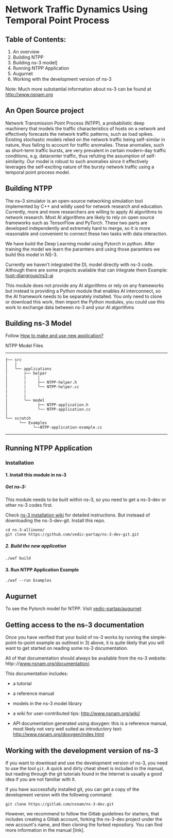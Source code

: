 
Network Traffic Dynamics Using Temporal Point Process
================================

## Table of Contents:

1) An overview
2) Building NTPP
2) Building ns-3 model]
3) Running NTPP Application
4) Augurnet
5) Working with the development version of ns-3

Note:  Much more substantial information about ns-3 can be found at
http://www.nsnam.org

## An Open Source project

Network Transmission
Point Process (NTPP), a probabilistic deep machinery
that models the traffic characteristics of hosts on a network and
effectively forecasts the network traffic patterns, such as load
spikes. Existing stochastic models relied on the network traffic
being self-similar in nature, thus failing to account for traffic
anomalies. These anomalies, such as short-term traffic bursts,
are very prevalent in certain modern-day traffic conditions, e.g.
datacenter traffic, thus refuting the assumption of self-similarity.
Our model is robust to such anomalies since it effectively
leverages the self-exciting nature of the bursty network traffic
using a temporal point process model.

## Building NTPP

The ns–3 simulator is an open-source networking simulation tool 
implemented by C++ and wildly used for network research and education.
Currently, more and more researchers are willing to apply AI algorithms
to network research. Most AI algorithms are likely to rely on open source
frameworks such as TensorFlow and PyTorch. These two parts are developed 
independently and extremely hard to merge, so it is more reasonable and 
convenient to connect these two tasks with data interaction.

We have build the Deep Learning model using Pytorch in python. 
After training the model we learn the paramters and using
those paramters we build this model in NS-3. 

Currently we haven't integrated the DL model directly with ns-3 code.
Although there are some projects available that can integrate them
Example: [hust-diangroup/ns3-ai](https://github.com/hust-diangroup/ns3-ai)

This module does not provide any AI algorithms or rely on any frameworks 
but instead is providing a Python module that enables AI interconnect, so
the AI framework needs to be separately installed. You only need to clone
or download this work, then import the Python modules, you could use this
work to exchange data between ns-3 and your AI algorithms

## Building ns-3 Model

Follow [How to make and use new application?](https://www.nsnam.org/wiki/HOWTO_make_and_use_a_new_application)

NTPP Model Files

------------

    ├── src               
    │   │
    │   └── applications         
    │       ├── helper
    |       |     │                
    │       |     ├── NTPP-helper.h
    │       |     └── NTPP-helper.cc
    |       |
    |       |
    |       └── model                 
    │             ├── NTPP-application.h
    │             └── NTPP-application.cc
    |      
    └── scratch
          └── Examples
                └──NTPP-application-example.cc
   


--------

## Running NTPP Application
### Installation
#### 1. Install this module in ns-3
##### Get ns-3:  
This module needs to be built within ns-3, so you need to get a ns-3-dev or other ns-3 codes first.

Check [ns-3 installation wiki](https://www.nsnam.org/wiki/Installation) for detailed instructions.
But insteaad of downloading the ns-3-dev-git. Install this repo.
```
cd ns-3-allinone/
git clone https://github.com/vedic-partap/ns-3-dev-git.git
```

##### 2. Build the new application
```
./waf build
```

#### 3. Run NTPP Application Example
```
./waf --run Examples
```

## Augurnet

To see the Pytorch model for NTPP. Visit [vedic-partap/augurnet](https://github.com/vedic-partap/augurnet)
## Getting access to the ns-3 documentation

Once you have verified that your build of ns-3 works by running
the simple-point-to-point example as outlined in 3) above, it is
quite likely that you will want to get started on reading
some ns-3 documentation.

All of that documentation should always be available from
the ns-3 website: http:://www.nsnam.org/documentation/.

This documentation includes:

  - a tutorial

  - a reference manual

  - models in the ns-3 model library

  - a wiki for user-contributed tips: http://www.nsnam.org/wiki/

  - API documentation generated using doxygen: this is
    a reference manual, most likely not very well suited
    as introductory text:
    http://www.nsnam.org/doxygen/index.html

## Working with the development version of ns-3

If you want to download and use the development version of ns-3, you
need to use the tool `git`. A quick and dirty cheat sheet is included
in the manual, but reading through the git
tutorials found in the Internet is usually a good idea if you are not
familiar with it.

If you have successfully installed git, you can get
a copy of the development version with the following command:
```shell
git clone https://gitlab.com/nsnam/ns-3-dev.git
```

However, we recommend to follow the Gitlab guidelines for starters,
that includes creating a Gitlab account, forking the ns-3-dev project
under the new account's name, and then cloning the forked repository.
You can find more information in the manual [link].
